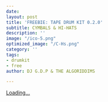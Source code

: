 ```yaml
---
date: 
layout: post
title: 'FREEBIE: TAPE DRUM KIT 0.2.0'
subtitle: CYMBALS & HI-HATS
description: ''
image: "/ico-5.png"
optimized_image: "/C-Hs.png"
category: ''
tags:
- drumkit
- free
author: DJ G.D.P & THE ALGORIDDIMS

---
```

<script src="https://gumroad.com/js/gumroad-embed.js"></script>

<div class="gumroad-product-embed" data-gumroad-product-id="Xizuu"><a href="https://gumroad.com/l/Xizuu">Loading...</a></div>